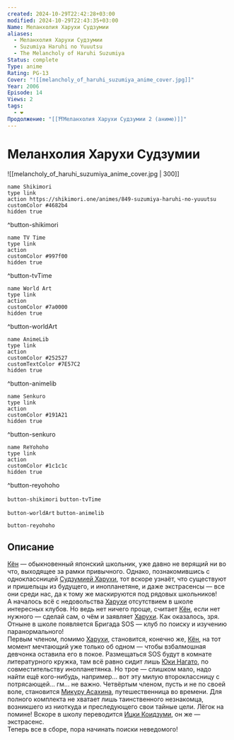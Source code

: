 ```yaml
---
created: 2024-10-29T22:42:28+03:00
modified: 2024-10-29T22:43:35+03:00
Name: Меланхолия Харухи Судзумии
aliases:
  - Меланхолия Харухи Судзумии
  - Suzumiya Haruhi no Yuuutsu
  - The Melancholy of Haruhi Suzumiya
Status: complete
Type: anime
Rating: PG-13
Cover: "![[melancholy_of_haruhi_suzumiya_anime_cover.jpg]]"
Year: 2006
Episode: 14
Views: 2
tags:
  - ❤
Продолжение: "[[⛩️Меланхолия Харухи Судзумии 2 (аниме)]]"
---
```


# Меланхолия Харухи Судзумии

![[melancholy_of_haruhi_suzumiya_anime_cover.jpg | 300]]

```button
name Shikimori
type link
action https://shikimori.one/animes/849-suzumiya-haruhi-no-yuuutsu
customColor #4682b4
hidden true
```
^button-shikimori

```button
name TV Time
type link
action 
customColor #997f00
hidden true
```
^button-tvTime

```button
name World Art
type link
action 
customColor #7a0000
hidden true
```
^button-worldArt

```button
name AnimeLib
type link
action 
customColor #252527
customTextColor #7E57C2
hidden true
```
^button-animelib

```button
name Senkuro
type link
action 
customColor #191A21
hidden true
```
^button-senkuro

```button
name ReYohoho
type link
action 
customColor #1c1c1c
hidden true
```
^button-reyohoho



`button-shikimori` `button-tvTime`

`button-worldArt` `button-animelib`

`button-reyohoho`

## Описание

[Кён](https://shikimori.one/characters/252-kyon) — обыкновенный японский школьник, уже давно не верящий ни во что, выходящее за рамки привычного. Однако, познакомившись с одноклассницей [Судзумией Харухи](https://shikimori.one/characters/251-haruhi-suzumiya), тот вскоре узнаёт, что существуют и пришельцы из будущего, и инопланетяне, и даже экстрасенсы — все они среди нас, да к тому же маскируются под рядовых школьников!  
А началось всё с недовольства [Харухи](https://shikimori.one/characters/251-haruhi-suzumiya) отсутствием в школе интересных клубов. Но ведь нет ничего проще, считает [Кён](https://shikimori.one/characters/252-kyon), если нет нужного — сделай сам, о чём и заявляет [Харухи](https://shikimori.one/characters/251-haruhi-suzumiya). Как оказалось, зря. Отныне в школе появляется Бригада SOS — клуб по поиску и изучению паранормального!  
Первым членом, помимо [Харухи](https://shikimori.one/characters/251-haruhi-suzumiya), становится, конечно же, [Кён](https://shikimori.one/characters/252-kyon), на тот момент мечтающий уже только об одном — чтобы взбалмошная девчонка оставила его в покое. Размещаться SOS будут в комнате литературного кружка, там всё равно сидит лишь [Юки Нагато](https://shikimori.one/characters/249-yuki-nagato), по совместительству инопланетянка. Но трое — слишком мало, надо найти ещё кого-нибудь, например... вот эту милую второклассницу с потрясающей... гм... не важно. Четвёртым членом, пусть и не по своей воле, становится [Микуру Асахина](https://shikimori.one/characters/253-mikuru-asahina), путешественница во времени. Для полного комплекта не хватает лишь таинственного незнакомца, возникшего из ниоткуда и преследующего свои тайные цели. Лёгок на помине! Вскоре в школу переводится [Ицки Коидзуми](https://shikimori.one/characters/254-itsuki-koizumi), он же — экстрасенс.  
Теперь все в сборе, пора начинать поиски неведомого!

